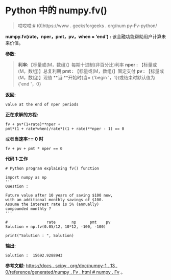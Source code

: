 # Python 中的 numpy.fv()

> 哎哎哎:# t0]https://www . geeksforgeeks . org/num py-Fv-python/

**numpy.fv(rate，nper，pmt，pv，when = 'end') :** 该金融功能帮助用户计算未来价值。

**参数:**

> **利率:**【标量或(M，数组)】每期十进制(非百分比)利率
> **nper :** 【标量或(M，数组)】总复利期
> **pmt :** 【标量或(M，数组)】固定支付
> **pv :** 【标量或(M，数组)】现值
> **当:**开始时(当= {'begin '，1})或结束时默认值为{'end '，0}

**返回:**

```
value at the end of nper periods

```

**正在求解的方程:**

```
fv + pv*(1+rate)**nper +
pmt*(1 + rate*when)/rate*((1 + rate)**nper - 1) == 0
```

或者**当速率== 0 时**

```
fv + pv + pmt * nper == 0
```

**代码 1:工作**

```
# Python program explaining fv() function

import numpy as np
'''
Question : 

Future value after 10 years of saving $100 now, 
with an additional monthly savings of $100. 
Assume the interest rate is 5% (annually) 
compounded monthly ?
'''

#                 rate       np      pmt    pv
Solution = np.fv(0.05/12, 10*12, -100, -100)

print("Solution : ", Solution)
```

**输出:**

```
Solution :  15692.9288943

```

**参考文献:**
[https://docs . scipy . org/doc/numpy-1 . 13 . 0/reference/generated/numpy . Fv . html # numpy . Fv](https://docs.scipy.org/doc/numpy-1.13.0/reference/generated/numpy.fv.html#numpy.fv)
。